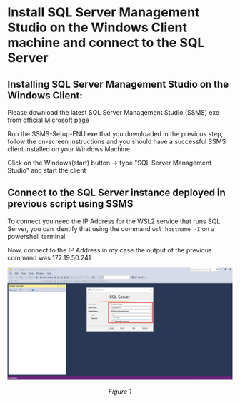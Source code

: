# Install SQL Server Management Studio on the Windows Client machine and connect to the SQL Server

## Installing SQL Server Management Studio on the Windows Client:

Please download the latest SQL Server Management Studio (SSMS) exe from official [Microsoft page](https://learn.microsoft.com/en-us/sql/ssms/download-sql-server-management-studio-ssms?view=sql-server-ver16)

Run the SSMS-Setup-ENU.exe that you downloaded in the previous step, follow the on-screen instructions and you should have a successful SSMS client installed on your Windows Machine.

Click on the Windows(start) button -> type "SQL Server Management Studio" and start the client

## Connect to the SQL Server instance deployed in previous script using SSMS

To connect you need the IP Address for the WSL2 service that runs SQL Server, you can identify that using the command ```wsl hostname -I``` on a powershell terminal

Now, connect to the IP Address in my case the output of the previous command was 172.19.50.241

<p align="center">
  <img src="./figure 1 SSMS connection to SQL Server.jpg" alt="Figure 1: SSMS connection to SQL Server">
   <p style="text-align:center;"><em>Figure 1</em></p>
</p>
